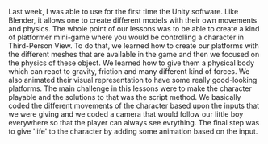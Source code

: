 Last week, I was able to use for the first time the Unity software. Like Blender, it allows one to create different models with their own movements and physics. 
The whole point of our lessons was to be able to create a kind of platformer mini-game where you would be controlling a character in Third-Person View. To do that, we learned how to create our platforms with the different meshes that are available in the game and then we focused on the physics of these object.
We learned how to give them a physical body which can react to gravity, friction and many different kind of forces. We also animated their visual representation to have some really good-looking platforms.
The main challenge in this lessons were to make the character playable and the solutions to that was the script method. We basically coded the different movements of the character based upon the inputs that we were giving and we coded a camera that would follow our little boy everywhere so that the player can always see evrything. The final step was to give 'life' to the character by adding some animation based on the input.
